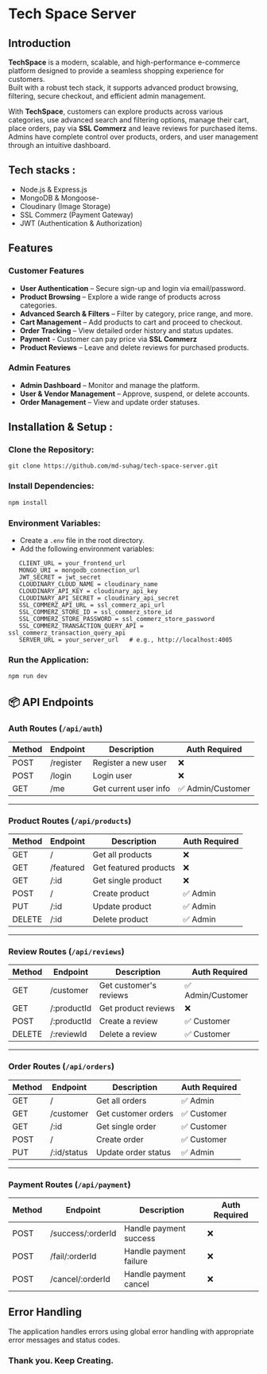 # Tech Space Server

## Introduction

**TechSpace** is a modern, scalable, and high-performance e-commerce platform designed to provide a seamless shopping experience for customers.  
Built with a robust tech stack, it supports advanced product browsing, filtering, secure checkout, and efficient admin management.

With **TechSpace**, customers can explore products across various categories, use advanced search and filtering options, manage their cart, place orders, pay via **SSL Commerz** and leave reviews for purchased items.  
Admins have complete control over products, orders, and user management through an intuitive dashboard.

## Tech stacks :

- Node.js & Express.js
- MongoDB & Mongoose-
- Cloudinary (Image Storage)
- SSL Commerz (Payment Gateway)
- JWT (Authentication & Authorization)

## Features

### Customer Features

- **User Authentication** – Secure sign-up and login via email/password.
- **Product Browsing** – Explore a wide range of products across categories.
- **Advanced Search & Filters** – Filter by category, price range, and more.
- **Cart Management** – Add products to cart and proceed to checkout.
- **Order Tracking** – View detailed order history and status updates.
- **Payment** - Customer can pay price via **SSL Commerz**
- **Product Reviews** – Leave and delete reviews for purchased products.

### Admin Features

- **Admin Dashboard** – Monitor and manage the platform.
- **User & Vendor Management** – Approve, suspend, or delete accounts.
- **Order Management** – View and update order statuses.

## Installation & Setup :

### Clone the Repository:

```plain
git clone https://github.com/md-suhag/tech-space-server.git
```

### Install Dependencies:

```markdown
npm install
```

### Environment Variables:

- Create a `.env` file in the root directory.
- Add the following environment variables:

```env
   CLIENT_URL = your_frontend_url
   MONGO_URI = mongodb_connection_url
   JWT_SECRET = jwt_secret
   CLOUDINARY_CLOUD_NAME = cloudinary_name
   CLOUDINARY_API_KEY = cloudinary_api_key
   CLOUDINARY_API_SECRET = cloudinary_api_secret
   SSL_COMMERZ_API_URL = ssl_commerz_api_url
   SSL_COMMERZ_STORE_ID = ssl_commerz_store_id
   SSL_COMMERZ_STORE_PASSWORD = ssl_commerz_store_password
   SSL_COMMERZ_TRANSACTION_QUERY_API = ssl_commerz_transaction_query_api
   SERVER_URL = your_server_url   # e.g., http://localhost:4005
```

### Run the Application:

```markdown
npm run dev
```

## 📦 API Endpoints

### Auth Routes (`/api/auth`)

| Method | Endpoint  | Description           | Auth Required     |
| ------ | --------- | --------------------- | ----------------- |
| POST   | /register | Register a new user   | ❌                |
| POST   | /login    | Login user            | ❌                |
| GET    | /me       | Get current user info | ✅ Admin/Customer |

---

### Product Routes (`/api/products`)

| Method | Endpoint  | Description           | Auth Required |
| ------ | --------- | --------------------- | ------------- |
| GET    | /         | Get all products      | ❌            |
| GET    | /featured | Get featured products | ❌            |
| GET    | /:id      | Get single product    | ❌            |
| POST   | /         | Create product        | ✅ Admin      |
| PUT    | /:id      | Update product        | ✅ Admin      |
| DELETE | /:id      | Delete product        | ✅ Admin      |

---

### Review Routes (`/api/reviews`)

| Method | Endpoint    | Description            | Auth Required     |
| ------ | ----------- | ---------------------- | ----------------- |
| GET    | /customer   | Get customer's reviews | ✅ Admin/Customer |
| GET    | /:productId | Get product reviews    | ❌                |
| POST   | /:productId | Create a review        | ✅ Customer       |
| DELETE | /:reviewId  | Delete a review        | ✅ Customer       |

---

### Order Routes (`/api/orders`)

| Method | Endpoint    | Description         | Auth Required |
| ------ | ----------- | ------------------- | ------------- |
| GET    | /           | Get all orders      | ✅ Admin      |
| GET    | /customer   | Get customer orders | ✅ Customer   |
| GET    | /:id        | Get single order    | ✅ Customer   |
| POST   | /           | Create order        | ✅ Customer   |
| PUT    | /:id/status | Update order status | ✅ Admin      |

---

### Payment Routes (`/api/payment`)

| Method | Endpoint          | Description            | Auth Required |
| ------ | ----------------- | ---------------------- | ------------- |
| POST   | /success/:orderId | Handle payment success | ❌            |
| POST   | /fail/:orderId    | Handle payment failure | ❌            |
| POST   | /cancel/:orderId  | Handle payment cancel  | ❌            |

## Error Handling

The application handles errors using global error handling with appropriate error messages and status codes.

### Thank you. Keep Creating.
